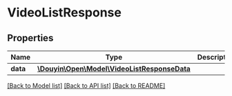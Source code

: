 # VideoListResponse

## Properties
Name | Type | Description | Notes
------------ | ------------- | ------------- | -------------
**data** | [**\Douyin\Open\Model\VideoListResponseData**](VideoListResponseData.md) |  | [optional] 

[[Back to Model list]](../../README.md#documentation-for-models) [[Back to API list]](../../README.md#documentation-for-api-endpoints) [[Back to README]](../../README.md)

